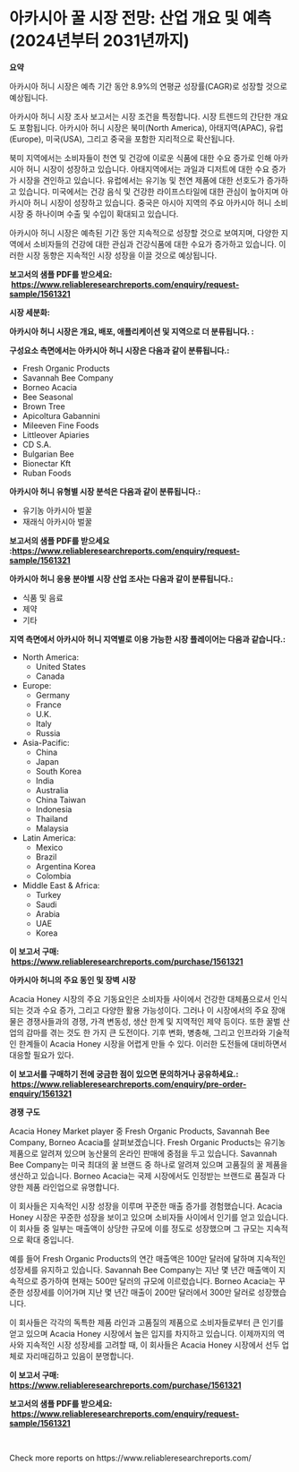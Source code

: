 <p><h1>아카시아 꿀 시장 전망: 산업 개요 및 예측 (2024년부터 2031년까지)</h1></p><p><strong>요약</strong></p>
<p><p>아카시아 허니 시장은 예측 기간 동안 8.9%의 연평균 성장률(CAGR)로 성장할 것으로 예상됩니다.</p><p>아카시아 허니 시장 조사 보고서는 시장 조건을 특정합니다. 시장 트렌드의 간단한 개요도 포함됩니다. 아카시아 허니 시장은 북미(North America), 아태지역(APAC), 유럽(Europe), 미국(USA), 그리고 중국을 포함한 지리적으로 확산됩니다.</p><p>북미 지역에서는 소비자들이 천연 및 건강에 이로운 식품에 대한 수요 증가로 인해 아카시아 허니 시장이 성장하고 있습니다. 아태지역에서는 과일과 디저트에 대한 수요 증가가 시장을 견인하고 있습니다. 유럽에서는 유기농 및 천연 제품에 대한 선호도가 증가하고 있습니다. 미국에서는 건강 음식 및 건강한 라이프스타일에 대한 관심이 높아지며 아카시아 허니 시장이 성장하고 있습니다. 중국은 아시아 지역의 주요 아카시아 허니 소비 시장 중 하나이며 수출 및 수입이 확대되고 있습니다.</p><p>아카시아 허니 시장은 예측된 기간 동안 지속적으로 성장할 것으로 보여지며, 다양한 지역에서 소비자들의 건강에 대한 관심과 건강식품에 대한 수요가 증가하고 있습니다. 이러한 시장 동향은 지속적인 시장 성장을 이끌 것으로 예상됩니다.</p></p>
<p><strong>보고서의 샘플 PDF를 받으세요: &nbsp;<a href="https://www.reliableresearchreports.com/enquiry/request-sample/1561321">https://www.reliableresearchreports.com/enquiry/request-sample/1561321</a></strong></p>
<p><strong>시장 세분화:</strong></p>
<p><strong> 아카시아 허니 시장은 개요, 배포, 애플리케이션 및 지역으로 더 분류됩니다. :</strong></p>
<p><strong>구성요소 측면에서는 아카시아 허니 시장은 다음과 같이 분류됩니다.:</strong></p>
<p><ul><li>Fresh Organic Products</li><li>Savannah Bee Company</li><li>Borneo Acacia</li><li>Bee Seasonal</li><li>Brown Tree</li><li>Apicoltura Gabannini</li><li>Mileeven Fine Foods</li><li>Littleover Apiaries</li><li>CD S.A.</li><li>Bulgarian Bee</li><li>Bionectar Kft</li><li>Ruban Foods</li></ul></p>
<p><strong> 아카시아 허니 유형별 시장 분석은 다음과 같이 분류됩니다.:</strong></p>
<p><ul><li>유기농 아카시아 벌꿀</li><li>재래식 아카시아 벌꿀</li></ul></p>
<p><strong>보고서의 샘플 PDF를 받으세요 :<a href="https://www.reliableresearchreports.com/enquiry/request-sample/1561321">https://www.reliableresearchreports.com/enquiry/request-sample/1561321</a></strong></p>
<p><strong> 아카시아 허니 응용 분야별 시장 산업 조사는 다음과 같이 분류됩니다.:</strong></p>
<p><ul><li>식품 및 음료</li><li>제약</li><li>기타</li></ul></p>
<p><strong>지역 측면에서 아카시아 허니 지역별로 이용 가능한 시장 플레이어는 다음과 같습니다.:</strong></p>
<p><ul>
    <li>
        North America:
        <ul>
            <li>United States</li>
            <li>Canada</li>
        </ul>
    </li>
    <li>
        Europe:
        <ul>
            <li>Germany</li>
            <li>France</li>
            <li>U.K.</li>
            <li>Italy</li>
            <li>Russia</li>
        </ul>
    </li>
    <li>
        Asia-Pacific:
        <ul>
            <li>China</li>
            <li>Japan</li>
            <li>South Korea</li>
            <li>India</li>
            <li>Australia</li>
            <li>China Taiwan</li>
            <li>Indonesia</li>
            <li>Thailand</li>
            <li>Malaysia</li>
        </ul>
    </li>
    <li>
        Latin America:
        <ul>
            <li>Mexico</li>
            <li>Brazil</li>
            <li>Argentina Korea</li>
            <li>Colombia</li>
        </ul>
    </li>
    <li>
        Middle East & Africa:
        <ul>
            <li>Turkey</li>
            <li>Saudi</li>
            <li>Arabia</li>
            <li>UAE</li>
            <li>Korea</li>
        </ul>
    </li>
    </ul></p>
<p><strong>이 보고서 구매: &nbsp;<a href="https://www.reliableresearchreports.com/purchase/1561321">https://www.reliableresearchreports.com/purchase/1561321</a></strong></p>
<p><strong>아카시아 허니의 주요 동인 및 장벽 시장</strong></p>
<p><p>Acacia Honey 시장의 주요 기동요인은 소비자들 사이에서 건강한 대체품으로서 인식되는 것과 수요 증가, 그리고 다양한 활용 가능성이다. 그러나 이 시장에서의 주요 장애물은 경쟁사들과의 경쟁, 가격 변동성, 생산 한계 및 지역적인 제약 등이다. 또한 꿀벌 산업의 감마를 겪는 것도 한 가지 큰 도전이다. 기후 변화, 병충해, 그리고 인프라와 기술적인 한계들이 Acacia Honey 시장을 어렵게 만들 수 있다. 이러한 도전들에 대비하면서 대응할 필요가 있다.</p></p>
<p><strong>이 보고서를 구매하기 전에 궁금한 점이 있으면 문의하거나 공유하세요.: &nbsp;<a href="https://www.reliableresearchreports.com/enquiry/pre-order-enquiry/1561321">https://www.reliableresearchreports.com/enquiry/pre-order-enquiry/1561321</a></strong></p>
<p><strong>경쟁 구도</strong></p>
<p><p>Acacia Honey Market player 중 Fresh Organic Products, Savannah Bee Company, Borneo Acacia를 살펴보겠습니다. Fresh Organic Products는 유기농 제품으로 알려져 있으며 농산물의 온라인 판매에 중점을 두고 있습니다. Savannah Bee Company는 미국 최대의 꿀 브랜드 중 하나로 알려져 있으며 고품질의 꿀 제품을 생산하고 있습니다. Borneo Acacia는 국제 시장에서도 인정받는 브랜드로 품질과 다양한 제품 라인업으로 유명합니다.</p><p>이 회사들은 지속적인 시장 성장을 이루며 꾸준한 매출 증가를 경험했습니다. Acacia Honey 시장은 꾸준한 성장을 보이고 있으며 소비자들 사이에서 인기를 얻고 있습니다. 이 회사들 중 일부는 매출액이 상당한 규모에 이를 정도로 성장했으며 그 규모는 지속적으로 확대 중입니다.</p><p>예를 들어 Fresh Organic Products의 연간 매출액은 100만 달러에 달하며 지속적인 성장세를 유지하고 있습니다. Savannah Bee Company는 지난 몇 년간 매출액이 지속적으로 증가하여 현재는 500만 달러의 규모에 이르렀습니다. Borneo Acacia는 꾸준한 성장세를 이어가며 지난 몇 년간 매출이 200만 달러에서 300만 달러로 성장했습니다.</p><p>이 회사들은 각각의 독특한 제품 라인과 고품질의 제품으로 소비자들로부터 큰 인기를 얻고 있으며 Acacia Honey 시장에서 높은 입지를 차지하고 있습니다. 이제까지의 역사와 지속적인 시장 성장세를 고려할 때, 이 회사들은 Acacia Honey 시장에서 선두 업체로 자리매김하고 있음이 분명합니다.</p></p>
<p><strong>이 보고서 구매: &nbsp; <a href="https://www.reliableresearchreports.com/purchase/1561321">https://www.reliableresearchreports.com/purchase/1561321</a></strong></p>
<p><strong>보고서의 샘플 PDF를 받으세요: &nbsp;<a href="https://www.reliableresearchreports.com/enquiry/request-sample/1561321">https://www.reliableresearchreports.com/enquiry/request-sample/1561321</a></strong><strong></strong></p>
<p>&nbsp;</p>
<p>Check more reports on https://www.reliableresearchreports.com/</p>